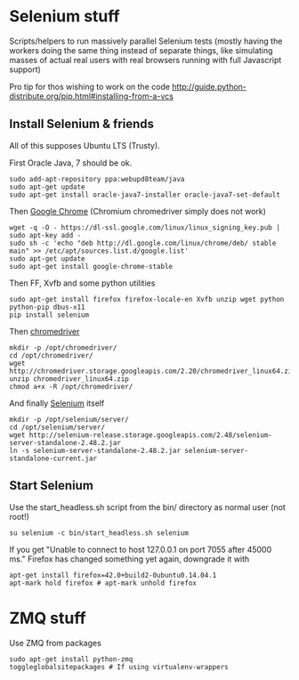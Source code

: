 # Selenium stuff

Scripts/helpers to run massively parallel Selenium tests (mostly having the workers doing the same thing instead of separate things, like simulating 
masses of actual real users with real browsers running with full Javascript support)

Pro tip for thos wishing to work on the code <http://guide.python-distribute.org/pip.html#installing-from-a-vcs>


## Install Selenium & friends

All of this supposes Ubuntu LTS (Trusty).

First Oracle Java, 7 should be ok.

    sudo add-apt-repository ppa:webupd8team/java
    sudo apt-get update
    sudo apt-get install oracle-java7-installer oracle-java7-set-default

Then [Google Chrome][chromeppa] (Chromium chromedriver simply does not work)

    wget -q -O - https://dl-ssl.google.com/linux/linux_signing_key.pub | sudo apt-key add - 
    sudo sh -c 'echo "deb http://dl.google.com/linux/chrome/deb/ stable main" >> /etc/apt/sources.list.d/google.list'
    sudo apt-get update
    sudo apt-get install google-chrome-stable

[chromeppa]: http://www.ubuntuupdates.org/ppa/google_chrome
    
Then FF, Xvfb and some python utilities

    sudo apt-get install firefox firefox-locale-en Xvfb unzip wget python python-pip dbus-x11
    pip install selenium

Then [chromedriver][chromedriverurl]

    mkdir -p /opt/chromedriver/
    cd /opt/chromedriver/
    wget http://chromedriver.storage.googleapis.com/2.20/chromedriver_linux64.zip
    unzip chromedriver_linux64.zip
    chmod a+x -R /opt/chromedriver/

[chromedriverurl]: http://chromedriver.storage.googleapis.com/index.html 

And finally [Selenium][seleniumurl] itself

    mkdir -p /opt/selenium/server/
    cd /opt/selenium/server/
    wget http://selenium-release.storage.googleapis.com/2.48/selenium-server-standalone-2.48.2.jar
    ln -s selenium-server-standalone-2.48.2.jar selenium-server-standalone-current.jar

[seleniumurl]: http://selenium-release.storage.googleapis.com/index.html

## Start Selenium

Use the start_headless.sh script from the bin/ directory as normal user (not root!)

    su selenium -c bin/start_headless.sh selenium

If you get "Unable to connect to host 127.0.0.1 on port 7055 after 45000 ms." Firefox has changed something yet again, downgrade it with

    apt-get install firefox=42.0+build2-0ubuntu0.14.04.1
    apt-mark hold firefox # apt-mark unhold firefox

# ZMQ stuff

Use ZMQ from packages

    sudo apt-get install python-zmq
    toggleglobalsitepackages # If using virtualenv-wrappers

